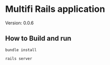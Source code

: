 # Multifi Rails application


Version: 0.0.6


## How to Build and run

```
bundle install
```

```
rails server
```
